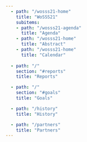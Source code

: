 ```yaml
---
  - path: "/wosss21-home"
    title: "WoSSS21"
    subitems:
    - path: "/wosss21-agenda"
      title: "Agenda"
    - path: "/wosss21-home"
      title: "Abstract"
    - path: "/wosss21-home"
      title: "Calendar"
    
  - path: "/"
    section: "#reports"
    title: "Reports"

  - path: "/"
    section: "#goals"
    title: "Goals"

  - path: "/history"
    title: "History"

  - path: "/partners"
    title: "Partners"
---
```

